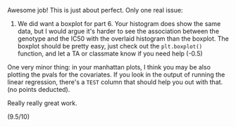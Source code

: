 Awesome job! This is just about perfect. Only one real issue:

1. We did want a boxplot for part 6. Your histogram does show the same data, but I would argue it's harder to see the association between the genotype and the IC50 with the overlaid histogram than the boxplot. The boxplot should be pretty easy, just check out the `plt.boxplot()` function, and let a TA or classmate know if you need help (-0.5)

One very minor thing: in your manhattan plots, I think you may be also plotting the pvals for the covariates. If you look in the output of running the linear regression, there's a `TEST` column that should help you out with that. (no points deducted).

Really really great work.

(9.5/10)
